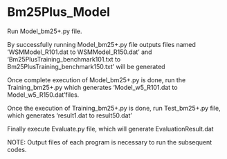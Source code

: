 # Bm25Plus_Model
Run Model_bm25+.py file. 

By successfully running Model_bm25+.py file outputs files named ‘WSMModel_R101.dat to WSMModel_R150.dat’ and ‘Bm25PlusTraining_benchmark101.txt to Bm25PlusTraining_benchmark150.txt’ will be generated

Once complete execution of Model_bm25+.py is done, run the Training_bm25+.py which generates ‘Model_w5_R101.dat to Model_w5_R150.dat’files.

Once the execution of Training_bm25+.py is done, run Test_bm25+.py file, which generates ‘result1.dat to result50.dat’

Finally execute Evaluate.py file, which will generate EvaluationResult.dat

NOTE: Output files of each program is necessary to run the subsequent codes.

